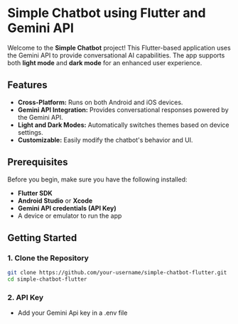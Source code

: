 # Simple Chatbot using Flutter and Gemini API

Welcome to the **Simple Chatbot** project! This Flutter-based application uses the Gemini API to provide conversational AI capabilities. The app supports both **light mode** and **dark mode** for an enhanced user experience.

## Features

- **Cross-Platform:** Runs on both Android and iOS devices.
- **Gemini API Integration:** Provides conversational responses powered by the Gemini API.
- **Light and Dark Modes:** Automatically switches themes based on device settings.
- **Customizable:** Easily modify the chatbot's behavior and UI.

## Prerequisites

Before you begin, make sure you have the following installed:

- **Flutter SDK**
- **Android Studio** or **Xcode**
- **Gemini API credentials (API Key)**
- A device or emulator to run the app

## Getting Started

### 1. Clone the Repository

```bash
git clone https://github.com/your-username/simple-chatbot-flutter.git
cd simple-chatbot-flutter
```
### 2. API Key
- Add your Gemini Api key in a .env file 
